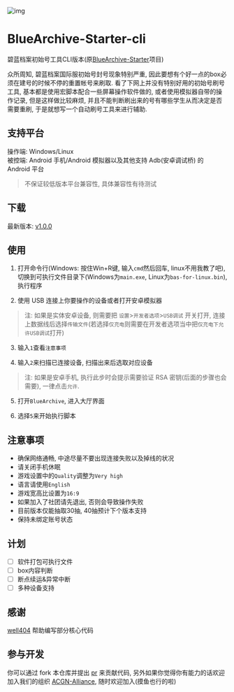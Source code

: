 ![img](https://socialify.git.ci/ACGN-Alliance/BlueArchive-Starter-cli/image?description=1&font=Jost&forks=1&issues=1&language=1&logo=https%3A%2F%2Fcdnimg.gamekee.com%2Fimages%2Fwww%2F1596521281115_38919084.png&name=1&owner=1&pattern=Floating%20Cogs&pulls=1&stargazers=1&theme=Light)

# BlueArchive-Starter-cli
碧蓝档案初始号工具CLI版本(原[BlueArchive-Starter](https://github.com/ACGN-Alliance/BlueArchive-Starter)项目)

众所周知, 碧蓝档案国际服初始号封号现象特别严重, 因此要想有个好一点的box必须在建号的时候不停的重置帐号来刷取.
看了下网上并没有特别好用的初始号刷号工具, 基本都是使用宏脚本配合一些屏幕操作软件做的, 或者使用模拟器自带的操作记录, 
但是这样做比较麻烦, 并且不能判断刷出来的号有哪些学生从而决定是否需要重刷, 于是就想写一个自动刷号工具来进行辅助.

## 支持平台
操作端: Windows/Linux  
被控端: Android 手机/Android 模拟器以及其他支持 Adb(安卓调试桥) 的 Android 平台
> 不保证较低版本平台兼容性, 具体兼容性有待测试

## 下载
最新版本: [v1.0.0](https://github.com/ACGN-Alliance/BlueArchive-Starter-cli/releases/tag/v1.0.0)

## 使用
1. 打开命令行(Windows: 按住Win+R键, 输入`cmd`然后回车, linux不用我教了吧), 切换到可执行文件目录下(Windows为`main.exe`, Linux为`bas-for-linux.bin`), 执行程序

2. 使用 USB 连接上你要操作的设备或者打开安卓模拟器
> 注: 如果是实体安卓设备, 则需要把 `设置`>`开发者选项`>`USB调试` 开关打开, 连接上数据线后选择`传输文件`(若选择`仅充电`则需要在开发者选项当中把`仅充电下允许USB调试`打开)

3. 输入`1`查看`注意事项`

4. 输入`2`来扫描已连接设备, 扫描出来后选取对应设备
> 注: 如果是安卓手机, 执行此步时会提示需要验证 RSA 密钥(后面的步骤也会需要), 一律点击`允许`.

5. 打开`BlueArchive`, 进入大厅界面

6. 选择`5`来开始执行脚本

## 注意事项
- 确保网络通畅, 中途尽量不要出现连接失败以及掉线的状况
- 请关闭手机休眠
- 游戏设置中的`Quality`调整为`Very high`
- 语言请使用`English`
- 游戏宽高比设置为`16:9`
- 如果加入了社团请先退出, 否则会导致操作失败
- 目前版本仅能抽取30抽, 40抽预计下个版本支持
- 保持未绑定账号状态

## 计划

- [ ] 软件打包可执行文件
- [ ] box内容判断
- [ ] 断点续运&异常中断
- [ ] 多种设备支持

## 感谢
[well404](https://github.com/Well2333) 帮助编写部分核心代码

## 参与开发
你可以通过 fork 本仓库并提出 [pr](https://github.com/ACGN-Alliance/BlueArchive-Starter/pulls) 来贡献代码, 另外如果你觉得你有能力的话欢迎加入我们的组织 [ACGN-Alliance](https://github.com/ACGN-Alliance), 随时欢迎加入(摸鱼也行的啦)